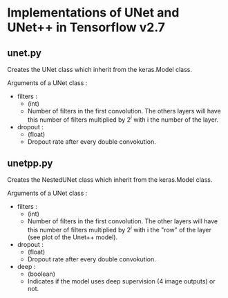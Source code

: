 # Implementations of UNet and UNet++ in Tensorflow v2.7


## unet.py

Creates the UNet class which inherit from the keras.Model class.

Arguments of a UNet class : 

  * filters :
    * (int)
    * Number of filters in the first convolution. The others layers will have this number of filters multiplied by $2^i$ with i the number of the layer.
  * dropout :
    * (float)
    * Dropout rate after every double convokution. 

## unetpp.py


Creates the NestedUNet class which inherit from the keras.Model class.

Arguments of a UNet class : 

  * filters :
    * (int)
    * Number of filters in the first convolution. The other layers will have this number of filters multiplied by $2^i$ with i the "row" of the layer (see plot of the Unet++ model).
  * dropout :
    * (float)
    * Dropout rate after every double convokution.
  * deep :
    * (boolean)
    * Indicates if the model uses deep supervision (4 image outputs) or not.
